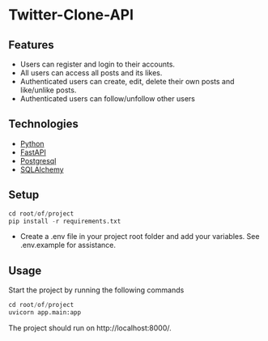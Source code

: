 # Twitter-Clone-API

## Features

- Users can register and login to their accounts.
- All users can access all posts and its likes.
- Authenticated users can create, edit, delete their own posts and like/unlike posts.
- Authenticated users can follow/unfollow other users

## Technologies

- [Python](https://www.python.org/)
- [FastAPI](https://fastapi.tiangolo.com/)
- [Postgresql](https://www.postgresql.org/)
- [SQLAlchemy](https://www.sqlalchemy.org/)

## Setup

```python
cd root/of/project
pip install -r requirements.txt
```

- Create a .env file in your project root folder and add your variables. See .env.example for assistance.

## Usage

Start the project by running the following commands

```python
cd root/of/project
uvicorn app.main:app
```

The project should run on http://localhost:8000/.
